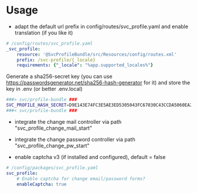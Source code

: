 Usage
=====

* adapt the default url prefix in config/routes/svc_profile.yaml and enable translation (if you like it)

```yaml
# /config/routes/svc_profile.yaml
_svc_profile:
    resource: '@SvcProfileBundle/src/Resources/config/routes.xml'
    prefix: /svc-profile/{_locale}
    requirements: {"_locale": "%app.supported_locales%"}
```

Generate a sha256-secret key (you can use https://passwordsgenerator.net/sha256-hash-generator for it) and store the key in .env (or better .env.local)
```sh
###> svc/profile-bundle ###
SVC_PROFILE_HASH_SECRET=D9E143E74FC3E5AE3ED5305043FC67030C43CCDA5060EA2FD464BB8C0CC2D65A
###< svc/profile-bundle ###
```


* integrate the change mail controller via path "svc_profile_change_mail_start"
* integrate the change password controller via path "svc_profile_change_pw_start"

* enable captcha v3 (if installed and configured), default = false

```yaml
# /config/packages/svc_profile.yaml
svc_profile:
    # Enable captcha for change email/password forms?
    enableCaptcha: true
```
